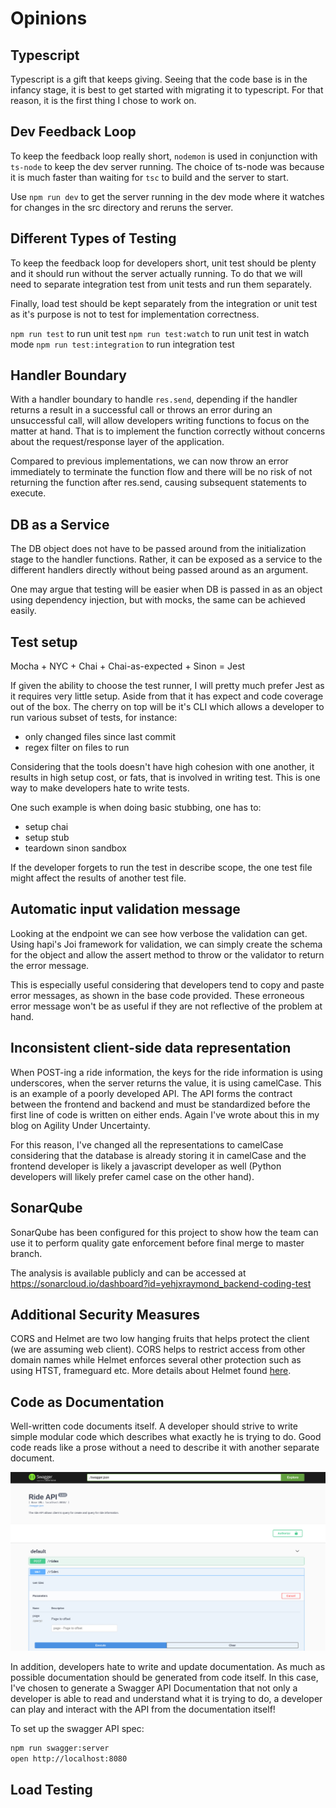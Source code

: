# Opinions

## Typescript

Typescript is a gift that keeps giving. Seeing that the code base is in the infancy stage, it is best to get started with migrating it to typescript. For that reason, it is the first thing I chose to work on.

## Dev Feedback Loop

To keep the feedback loop really short, `nodemon` is used in conjunction with `ts-node` to keep the dev server running. The choice of ts-node was because it is much faster than waiting for `tsc` to build and the server to start.

Use `npm run dev` to get the server running in the dev mode where it watches for changes in the src directory and reruns the server.

## Different Types of Testing

To keep the feedback loop for developers short, unit test should be plenty and it should run without the server actually running. To do that we will need to separate integration test from unit tests and run them separately.

Finally, load test should be kept separately from the integration or unit test as it's purpose is not to test for implementation correctness.

`npm run test` to run unit test
`npm run test:watch` to run unit test in watch mode
`npm run test:integration` to run integration test

## Handler Boundary

With a handler boundary to handle `res.send`, depending if the handler returns a result in a successful call or throws an error during an unsuccessful call, will allow developers writing functions to focus on the matter at hand. That is to implement the function correctly without concerns about the request/response layer of the application.

Compared to previous implementations, we can now throw an error immediately to terminate the function flow and there will be no risk of not returning the function after res.send, causing subsequent statements to execute.

## DB as a Service

The DB object does not have to be passed around from the initialization stage to the handler functions. Rather, it can be exposed as a service to the different handlers directly without being passed around as an argument.

One may argue that testing will be easier when DB is passed in as an object using dependency injection, but with mocks, the same can be achieved easily.

## Test setup

Mocha + NYC + Chai + Chai-as-expected + Sinon = Jest

If given the ability to choose the test runner, I will pretty much prefer Jest as it requires very little setup. Aside from that it has expect and code coverage out of the box. The cherry on top will be it's CLI which allows a developer to run various subset of tests, for instance:

- only changed files since last commit
- regex filter on files to run

Considering that the tools doesn't have high cohesion with one another, it results in high setup cost, or fats, that is involved in writing test. This is one way to make developers hate to write tests.

One such example is when doing basic stubbing, one has to:

- setup chai
- setup stub
- teardown sinon sandbox

If the developer forgets to run the test in describe scope, the one test file might affect the results of another test file.

## Automatic input validation message

Looking at the endpoint we can see how verbose the validation can get. Using hapi's Joi framework for validation, we can simply create the schema for the object and allow the assert method to throw or the validator to return the error message.

This is especially useful considering that developers tend to copy and paste error messages, as shown in the base code provided. These erroneous error message won't be as useful if they are not reflective of the problem at hand.

## Inconsistent client-side data representation

When POST-ing a ride information, the keys for the ride information is using underscores, when the server returns the value, it is using camelCase. This is an example of a poorly developed API. The API forms the contract between the frontend and backend and must be standardized before the first line of code is written on either ends. Again I've wrote about this in my blog on Agility Under Uncertainty.

For this reason, I've changed all the representations to camelCase considering that the database is already storing it in camelCase and the frontend developer is likely a javascript developer as well (Python developers will likely prefer camel case on the other hand).

## SonarQube

SonarQube has been configured for this project to show how the team can use it to perform quality gate enforcement before final merge to master branch.

The analysis is available publicly and can be accessed at https://sonarcloud.io/dashboard?id=yehjxraymond_backend-coding-test

## Additional Security Measures

CORS and Helmet are two low hanging fruits that helps protect the client (we are assuming web client). CORS helps to restrict access from other domain names while Helmet enforces several other protection such as using HTST, frameguard etc. More details about Helmet found [here](https://helmetjs.github.io/).

## Code as Documentation

Well-written code documents itself. A developer should strive to write simple modular code which describes what exactly he is trying to do. Good code reads like a prose without a need to describe it with another separate document.

![Swagger API](./assets/swagger.png)

In addition, developers hate to write and update documentation. As much as possible documentation should be generated from code itself. In this case, I've chosen to generate a Swagger API Documentation that not only a developer is able to read and understand what it is trying to do, a developer can play and interact with the API from the documentation itself!

To set up the swagger API spec:

```sh
npm run swagger:server
open http://localhost:8080
```

## Load Testing
